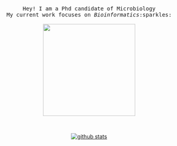 <p align="center">
  <samp>
    Hey! I am a Phd candidate of Microbiology 
    <br>My current work focuses on <em>Bioinformatics</em>:sparkles:<br><br>
    <img src="https://raw.githubusercontent.com/Zhang-EK/blog_img/main/rick-roll.gif" width="240px">
  </samp>
</p>

<span align="center">
  <br>

  [![github stats](https://github-readme-stats.vercel.app/api?username=Zhang-EK&show_icons=true&hide_border=False)](https://github.com/Zhang-EK)

</span>
